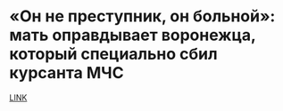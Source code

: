 # «Он не преступник, он больной»: мать оправдывает воронежца, который специально сбил курсанта МЧС



[LINK](https://varlamov.ru/3390726.html)